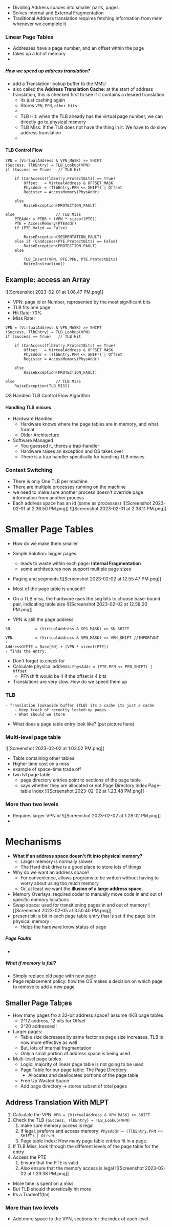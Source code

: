 - Dividing Address spaces into smaller parts, pages
- Solves Internal and External Fragmentation
- Traditional Address translation requires fetching information from mem whenever we complete it
### Linear Page Tables
- Addresses have a page number, and an offset within the page
- takes up a lot of memory
- 
##### How we speed up address translation?
- add a Translation-lookup buffer to the MMU
- also called the **Address Translation Cache**: at the start of address translation, this is checked first to see if it contains a desired translation
	- its just cashing again
	- Stores `VPN`, `PFN`, `other bits`
	- 
	- TLB Hit: when the TLB already has the virtual page number, we can directly go to physical memory
	- TLB Miss: If the TLB does not have the thing in it. We have to do slow address translation
	- 
#### TLB Control Flow
```
VPN = (VirtualAddress & VPN_MASK) >> SHIFT
(Success, TlbEntry) = TLB_Lookup(VPN)
if (Success == True)   // TLB Hit

    if (CanAccess(TlbEntry.ProtectBits) == True)
        Offset   = VirtualAddress & OFFSET_MASK
        PhysAddr = (TlbEntry.PFN << SHIFT) | Offset
        Register = AccessMemory(PhysAddr)

    else
        RaiseException(PROTECTION_FAULT)

else                  // TLB Miss
    PTEAddr = PTBR + (VPN * sizeof(PTE))
    PTE = AccessMemory(PTEAddr)
    if (PTE.Valid == False)

        RaiseException(SEGMENTATION_FAULT)
    else if (CanAccess(PTE.ProtectBits) == False)
        RaiseException(PROTECTION_FAULT)
    else

        TLB_Insert(VPN, PTE.PFN, PTE.ProtectBits)
        RetryInstruction()
```
## Example: access an Array
![[Screenshot 2023-02-01 at 1.08.47 PM.png]]
- VPN: page id or Number, represented by the most significant bits
- TLB fits one page
- Hit Rate: 70%
- Miss Rate: 

```
VPN = (VirtualAddress & VPN_MASK) >> SHIFT
(Success, TlbEntry) = TLB_Lookup(VPN)
if (Success == True)   // TLB Hit

    if (CanAccess(TlbEntry.ProtectBits) == True)
        Offset   = VirtualAddress & OFFSET_MASK
        PhysAddr = (TlbEntry.PFN << SHIFT) | Offset
        Register = AccessMemory(PhysAddr)

    else
        RaiseException(PROTECTION_FAULT)

else                  // TLB Miss
    RaiseException(TLB_MISS)
```
OS Handled TLB Control Flow Algorithm

#### Handling TLB misses
- Hardware Handled
	- Hardware knows where the page tables are in memory, and what format
	- Older Architecture
- Software Managed
	- You guessed it, theres a trap-handler
	- Hardware raises an exception and OS takes over
	- There is a trap handler specifcally for handling TLB misses
### Context Switching
- There is only One TLB per machine
- There are multiple processes running on the machine
- we need to make sure another process doesn't override page information from another process
- Each address space has an id (same as processes)
 ![[Screenshot 2023-02-01 at 2.36.50 PM.png]]
 ![[Screenshot 2023-02-01 at 2.38.11 PM.png]]


# Smaller Page Tables
- How do we make them smaller
- Simple Solution: bigger pages
	- leads to waste within each page: **Internal Fragmentation**
	- some architectures now support multiple page sizes
- Paging and segments
![[Screenshot 2023-02-02 at 12.55.47 PM.png]]

- Most of the page table is unused!!
- On a TLB miss, the hardware uses the seg bits to choose base-bound pair, indicating table size
 ![[Screenshot 2023-02-02 at 12.58.00 PM.png]]
 - VPN is still the page address
```
SN           = (VirtualAddress & SEG_MASK) >> SN_SHIFT

VPN          = (VirtualAddress & VPN_MASK) >> VPN_SHIFT //IMPORTANT
- 
AddressOfPTE = Base[SN] + (VPN * sizeof(PTE))
- finds the entry.
```
- Don't forget to check for 
- Calculate physical address: `PhysAddr = (PTE.PFN << PFN_SHIFT) | Offset`
	- PFNshift would be 4 if the offset is 4 bits
- Translations are very slow. How do we speed them up
### TLB
	- Translation lookaside buffer (TLB) its a cache its just a cache
		- Keep track of recently looked-up pages
		- What should we store
- What does a page table entry look like? (put picture here)
### Multi-level page table
![[Screenshot 2023-02-02 at 1.03.02 PM.png]]
- Table containing other tables!
- Higher time cost on a miss
- example of space-time trade off
- two lvl page table
	- page directory entries point to sections of the page table
	- says whether they are allocated or not
Page Directory Index
Page-table index
![[Screenshot 2023-02-02 at 1.23.48 PM.png]]

### More than two levels
- Requires larger VPN id
![[Screenshot 2023-02-02 at 1.28.02 PM.png]]
- 

# Mechanisms
- **What if an address space doesn't fit into physical memory?**
	- Larger memory is normally slower
	- The Hard disk drive is a good place to store lots of things
- Why do we want an address space?
	- For convenience, allows programs to be written without having to worry about using too much memory
	- Or, at least we want the **illusion of a large address space**
- Memory Overlays: required coder to manually move code in and out of specific memory locations
- Swap space: used for transitioning pages in and out of memory
![[Screenshot 2023-02-05 at 3.50.40 PM.png]]
- present bit: a bit in each page table entry that is set if the page is in physical memory
	- Helps the hardware know status of page
##### Page Faults
- 
##### What if memory is full?
- Simply replace old page with new page
- Page replacement policy: how the OS makes a decision on which page to remove to add a new page

## Smaller Page Tab;es
- How many pages fro a 32-bit address space? assume 4KB page tables
	- 2^12 address, 12 bits for Offset
	- 2^20 addresses!!
- Larger pages:
	- Table size decreases by same factor as page size increases. TLB is now more effective as well
	- But, lots of internal fragmentation
	- Only a small portion of address space is being used
- Multi-level page tables
	- Logic: majority of linear page table is not going to be used
	- Page Table for our page table: The Page Directory
		- Allocates and deallocates portions of the page table
	- Free Up Wasted Space
	- Add page directory -> stores subset of total pages
## Address Translation With MLPT
1. Calculate the VPN: `VPN = {VirtualAddress & VPN_MASK} >> SHIFT`
2. Check the TLB `{Success, TlbEntry} = TLB_Lookup(VPN)`
	1. make sure memory access is legal
	2. If legal, preform and access memory: `PhysAddr = (TlbEntry.PFN << SHIFT) | Offset`
	3. Page table index: How many page table entries fit in a page.
3. If TLB Miss, look through the different levels of the page table for the entry
4. Access the PTE
	1. Ensure that the PTE is valid
	2. Also ensure that the memory access is legal
![[Screenshot 2023-02-02 at 1.29.38 PM.png]]
- More time is spent on a miss
- But TLB should theoretically hit more
- Its a Tradeoff(tm)
### More than two levels
- Add more space to the VPN, sections for the index of each level